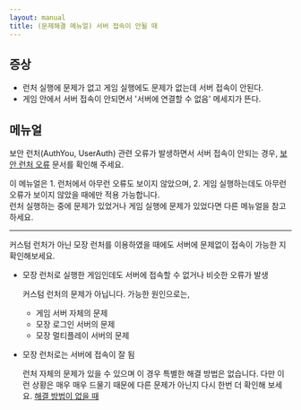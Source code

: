 ```yaml
---
layout: manual
title: (문제해결 메뉴얼) 서버 접속이 안될 때
---
```


## 증상

- 런처 실행에 문제가 없고 게임 실행에도 문제가 없는데 서버 접속이 안된다. 
- 게임 안에서 서버 접속이 안되면서 '서버에 연결할 수 없음' 메세지가 뜬다. 

## 메뉴얼

보안 런처(AuthYou, UserAuth) 관련 오류가 발생하면서 서버 접속이 안되는 경우, [보안 런처 오류]() 문서를 확인해 주세요.

이 메뉴얼은 1. 런처에서 아무런 오류도 보이지 않았으며, 2. 게임 실행하는데도 아무런 오류가 보이지 않았을 때에만 적용 가능합니다.  
런처 실행하는 중에 문제가 있었거나 게임 실행에 문제가 있었다면 다른 메뉴얼을 참고하세요.  

----------

커스텀 런처가 아닌 모장 런처를 이용하였을 때에도 서버에 문제없이 접속이 가능한 지 확인해보세요.  

- 모장 런처로 실행한 게임인데도 서버에 접속할 수 없거나 비슷한 오류가 발생

    커스텀 런처의 문제가 아닙니다. 가능한 원인으로는, 
    
    - 게임 서버 자체의 문제
    - 모장 로그인 서버의 문제
    - 모장 멀티플레이 서버의 문제

- 모장 런처로는 서버에 접속이 잘 됨  

    런처 자체의 문제가 있을 수 있으며 이 경우 특별한 해결 방법은 없습니다. 다만 이런 상황은 매우 매우 드물기 때문에 다른 문제가 아닌지 다시 한번 더 확인해 보세요. [해결 방법이 없을 때]({{site.url}}/manual_posts/problem_analyze)